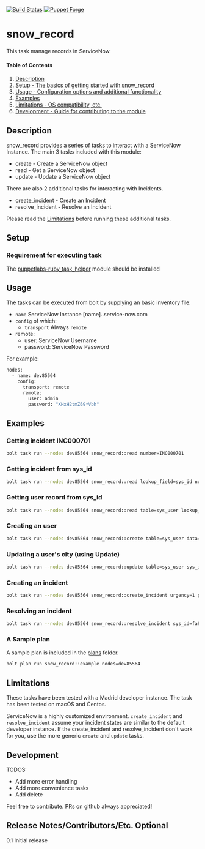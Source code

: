 [![Build Status](https://travis-ci.org/maju6406/snow_record.svg?branch=master)](https://travis-ci.org/maju6406/snow_record)
[![Puppet Forge](https://img.shields.io/puppetforge/v/beersy/snow_record.svg)](https://forge.puppetlabs.com/beersy/snow_record)

# snow_record

This task manage records in ServiceNow.

#### Table of Contents

1. [Description](#description)
2. [Setup - The basics of getting started with snow_record](#setup)
3. [Usage - Configuration options and additional functionality](#usage)
4. [Examples](#examples)
5. [Limitations - OS compatibility, etc.](#limitations)
6. [Development - Guide for contributing to the module](#development)

## Description

snow_record provides a series of tasks to interact with a ServiceNow Instance. The main 3 tasks included with this module:

* create - Create a ServiceNow object
* read - Get a ServiceNow object
* update - Update a ServiceNow object

There are also 2 additional tasks for interacting with Incidents.

* create_incident - Create an Incident
* resolve_incident - Resolve an Incident

Please read the [Limitations](#Limitations) before running these additional tasks.

## Setup

### Requirement for executing task

The [puppetlabs-ruby_task_helper](https://forge.puppet.com/puppetlabs/ruby_task_helper) module should be installed

## Usage

The tasks can be executed from bolt by supplying an basic inventory file:

* `name` ServiceNow Instance [name]..service-now.com
* `config` of which:
  * `transport` Always `remote`
* remote:
  * user: ServiceNow Username
  * password: ServiceNow Password  

For example:

```bash
nodes:
  - name: dev85564
    config:
      transport: remote
      remote:
        user: admin
        password: "XHxH2tmZ69*Vbh"
```

## Examples

### Getting incident INC000701

```bash
bolt task run --nodes dev85564 snow_record::read number=INC000701
```

### Getting incident from sys_id

```bash
bolt task run --nodes dev85564 snow_record::read lookup_field=sys_id number=ff4d21c4735123002728660c4cf6a758
```

### Getting user record from sys_id

```bash
bolt task run --nodes dev85564 snow_record::read table=sys_user lookup_field=sys_id number=fe82abf0371000044e0bfc8bcbe5d34
```

### Creating an user

```bash
bolt task run --nodes dev85564 snow_record::create table=sys_user data='{"first_name":"Frank","last_name":"Sinatra"}'
```

### Updating a user's city (using Update)

```bash
bolt task run --nodes dev85564 snow_record::update table=sys_user sys_id=fe82abf03710400044e0bfc8bcbe5d34 data='{"city":"Pittsburgh"}'
```

### Creating an incident

```bash
bolt task run --nodes dev85564 snow_record::create_incident urgency=1 priority=2 severity=3 additional_data='{"short_description":"This is a test incident opened by Puppet"}'
```

### Resolving an incident

```bash
bolt task run --nodes dev85564 snow_record::resolve_incident sys_id=fa8ecfe6db8363009395af264896199e close_notes="Closing Time1" additional_data='{"close_code":"Solved (Work Around)"}'
```

### A Sample plan
A sample plan is included in the [plans](http://github.com/maju6406/snow_record/plans) folder.
```bash
bolt plan run snow_record::example nodes=dev85564
```

## Limitations

These tasks have been tested with a Madrid developer instance. The task has been tested on macOS and Centos.

ServiceNow is a highly customized environment. `create_incident` and `resolve_incident` assume your incident states are similar to the default developer instance. If the create_incident and resolve_incident don't work for you, use the more generic `create` and `update` tasks.

## Development

TODOS:  

* Add more error handling
* Add more convenience tasks
* Add delete

Feel free to contribute. PRs on github always appreciated!

## Release Notes/Contributors/Etc. **Optional**

0.1 Initial release
